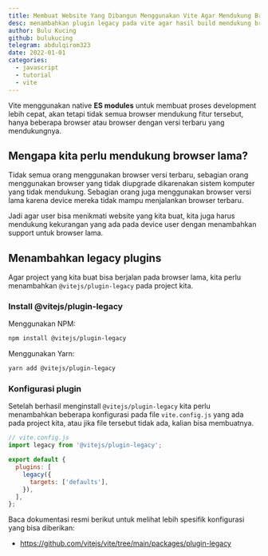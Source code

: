```yaml
---
title: Membuat Website Yang Dibangun Menggunakan Vite Agar Mendukung Browser Lama
desc: menambahkan plugin legacy pada vite agar hasil build mendukung browser lama
author: Bulu Kucing
github: bulukucing
telegram: abdulqirom323
date: 2022-01-01
categories:
  - javascript
  - tutorial
  - vite
---
```


Vite menggunakan native **ES modules** untuk membuat proses development lebih cepat,
akan tetapi tidak semua browser mendukung fitur tersebut,
hanya beberapa browser atau browser dengan versi terbaru yang mendukungnya.

## Mengapa kita perlu mendukung browser lama?

Tidak semua orang menggunakan browser versi terbaru,
sebagian orang menggunakan browser yang tidak diupgrade
dikarenakan sistem komputer yang tidak mendukung.
Sebagian orang juga menggunakan browser versi lama karena device mereka tidak mampu menjalankan browser terbaru.

Jadi agar user bisa menikmati website yang kita buat,
kita juga harus mendukung kekurangan yang ada pada device user dengan menambahkan support untuk browser lama.

## Menambahkan legacy plugins

Agar project yang kita buat bisa berjalan pada browser lama,
kita perlu menambahkan `@vitejs/plugin-legacy` pada project kita.

### Install @vitejs/plugin-legacy

Menggunakan NPM:

```bash
npm install @vitejs/plugin-legacy
```

Menggunakan Yarn:

```bash
yarn add @vitejs/plugin-legacy
```

### Konfigurasi plugin

Setelah berhasil menginstall `@vitejs/plugin-legacy`
kita perlu menambahkan beberapa konfigurasi pada file `vite.config.js` yang ada pada project kita,
atau jika file tersebut tidak ada, kalian bisa membuatnya.

```js
// vite.config.js
import legacy from '@vitejs/plugin-legacy';

export default {
  plugins: [
    legacy({
      targets: ['defaults'],
    }),
  ],
};
```

Baca dokumentasi resmi berikut untuk melihat lebih spesifik konfigurasi yang bisa diberikan:

- https://github.com/vitejs/vite/tree/main/packages/plugin-legacy
